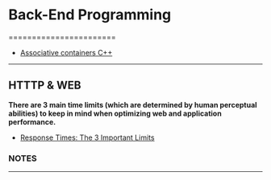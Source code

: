 # Back-End Programming
=======================


- [Associative containers C++](https://en.wikipedia.org/wiki/Associative_containers)

-----------------------------------------------------------------------------------------------------

## HTTTP & WEB

**There are 3 main time limits (which are determined by human perceptual abilities) to keep in mind when optimizing web and application performance.**
- [Response Times: The 3 Important Limits](https://www.nngroup.com/articles/response-times-3-important-limits/)


### NOTES


-----------------------------------------------------------------------------------------------------